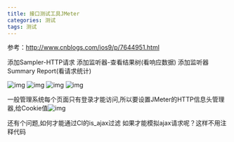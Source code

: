 ```yaml
---
title: 接口测试工具JMeter
categories: 测试
tags: 测试
---
```


参考：http://www.cnblogs.com/ios9/p/7644951.html

添加Sampler-HTTP请求
添加监听器-查看结果树(看响应数据)
添加监听器Summary Report(看请求统计)



![img](img/JMeter/demo-0.png)
![img](img/JMeter/demo-1.png)
![img](img/JMeter/demo-2.png)
![img](img/JMeter/demo-3.png)


一般管理系统每个页面只有登录才能访问,所以要设置JMeter的HTTP信息头管理器,给Cookie值![img](img/JMeter/demo-4.png)

还有个问题,如何才能通过CI的is_ajax过滤
如果才能模拟ajax请求呢？这样不用注释代码